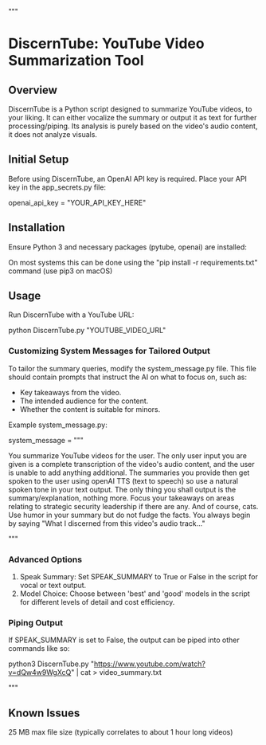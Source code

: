 """
# DiscernTube: YouTube Video Summarization Tool

## Overview
DiscernTube is a Python script designed to summarize YouTube videos, to your liking. It can either vocalize the summary or output it as text for further processing/piping. Its analysis is purely based on the video's audio content, it does not analyze visuals.

## Initial Setup
Before using DiscernTube, an OpenAI API key is required. Place your API key in the app_secrets.py file:

openai_api_key = "YOUR_API_KEY_HERE"

## Installation
Ensure Python 3 and necessary packages (pytube, openai) are installed:

On most systems this can be done using the "pip install -r requirements.txt" command (use pip3 on macOS)

## Usage
Run DiscernTube with a YouTube URL:

python DiscernTube.py "YOUTUBE_VIDEO_URL"

### Customizing System Messages for Tailored Output
To tailor the summary queries, modify the system_message.py file. This file should contain prompts that instruct the AI on what to focus on, such as:
- Key takeaways from the video.
- The intended audience for the content.
- Whether the content is suitable for minors.

Example system_message.py:

system_message = """

You summarize YouTube videos for the user. The only user input you are given is a complete transcription of the video's audio content, and the user is unable to add anything additional. The summaries you provide then get spoken to the user using openAI TTS (text to speech) so use a natural spoken tone in your text output. The only thing you shall output is the summary/explanation, nothing more. Focus your takeaways on areas relating to strategic security leadership if there are any. And of course, cats. Use humor in your summary but do not fudge the facts. You always begin by saying "What I discerned from this video's audio track..."

"""

### Advanced Options
1. Speak Summary: Set SPEAK_SUMMARY to True or False in the script for vocal or text output.
2. Model Choice: Choose between 'best' and 'good' models in the script for different levels of detail and cost efficiency.

### Piping Output
If SPEAK_SUMMARY is set to False, the output can be piped into other commands like so:

python3 DiscernTube.py "https://www.youtube.com/watch?v=dQw4w9WgXcQ" | cat > video_summary.txt

"""

## Known Issues
25 MB max file size (typically correlates to about 1 hour long videos)
